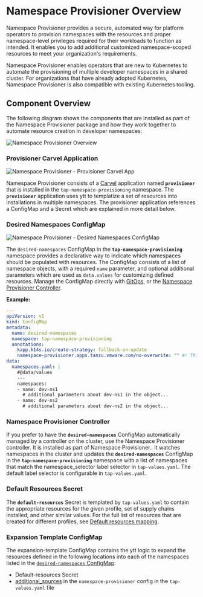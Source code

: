 # Namespace Provisioner Overview

Namespace Provisioner provides a secure, automated way for platform operators to provision
namespaces with the resources and proper namespace-level privileges required for their workloads
to function as intended. It enables you to add additional customized namespace-scoped resources to
meet your organization's requirements.

Namespace Provisioner enables operators that are new to Kubernetes to automate the provisioning of
multiple developer namespaces in a shared cluster. For organizations that have already adopted
Kubernetes, Namespace Provisioner is also compatible with existing Kubernetes tooling.

## <a id="nsp-component-overview"></a>Component Overview

The following diagram shows the components that are installed as part of the Namespace Provisioner
package and how they work together to automate resource creation in developer namespaces:

![Namespace Provisioner Overview](../images/namespace-provisioner-overview-2.svg)

### <a id="nsp-component-carvel-app"></a>Provisioner Carvel Application

![Namespace Provisioner - Provisioner Carvel App](../images/namespace-provisioner-overview-2-c.svg)

Namespace Provisioner consists of a [Carvel](https://carvel.dev/kapp-controller/docs/latest/app-overview/)
application named **`provisioner`** that is installed in the
`tap-namespace-provisioning` namespace. The **`provisioner`** application uses ytt to templatize a
set of resources into installations in multiple namespaces. The provisioner application references a
ConfigMap and a Secret which are explained in more detail below.

### <a id="desired-ns-configmap"></a>Desired Namespaces ConfigMap

![Namespace Provisioner - Desired Namespaces ConfigMap](../images/namespace-provisioner-overview-2-a.svg)

The `desired-namespaces` ConfigMap in the **`tap-namespace-provisioning`** namespace provides
a declarative way to indicate which namespaces should be populated with resources. The ConfigMap
consists of a list of namespace objects, with a required `name` parameter, and optional additional
parameters which are used as `data.values` for customizing defined resources.
Manage the ConfigMap directly with [GitOps](tutorials.hbs.md#using-gitops), or the
[Namespace Provisioner Controller](tutorials.hbs.md#controller-ns-provisioning).

**Example:**

```yaml
---
apiVersion: v1
kind: ConfigMap
metadata:
  name: desired-namespaces
  namespace: tap-namespace-provisioning
  annotations:
    kapp.k14s.io/create-strategy: fallback-on-update
    namespace-provisioner.apps.tanzu.vmware.com/no-overwrite: "" #! This annotation tells the provisioner app to not override this configMap as this is your desired state.
data:
  namespaces.yaml: |
    #@data/values
    ---
    namespaces:
    - name: dev-ns1
      # additional parameters about dev-ns1 in the object...
    - name: dev-ns2
      # additional parameters about dev-ns2 in the object...
```

### <a id="nsp-controller"></a>Namespace Provisioner Controller

If you prefer to have the **`desired-namespaces`** ConfigMap automatically managed by a controller
on the cluster, use the Namespace Provisioner controller.  It is installed as part of Namespace
Provisioner.. It watches namespaces in the cluster and updates the
**`desired-namespaces`** ConfigMap in the **`tap-namespace-provisioning`** namespace with a list of
namespaces that match the namespace_selector label selector in `tap-values.yaml`. The default label
selector is configurable in `tap-values.yaml`.

### <a id="resources-secret"></a>Default Resources Secret

The **`default-resources`** Secret is templated by `tap-values.yaml` to contain the appropriate
resources for the given profile, set of supply chains installed, and other similar values. For the full
list of resources that are created for different profiles, see [Default resources mapping](reference.hbs.md#default-resources-mapping).

### <a id="expansion-template"></a>Expansion Template ConfigMap

The expansion-template ConfigMap contains the ytt logic to expand the resources defined in the
following locations into each of the  namespaces listed in the [`desired-namespaces` ConfigMap](about.hbs.md#desired-ns-configmap):</br>
- Default-resources Secret</br>
- [additional_sources](install.hbs.md#customized-installation) in the `namespace-provisioner` config  in the `tap-values.yaml` file</br>
